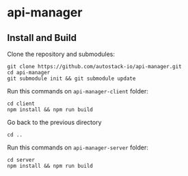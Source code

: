 # api-manager

## Install and Build

Clone the repository and submodules:
```
git clone https://github.com/autostack-io/api-manager.git
cd api-manager
git submodule init && git submodule update
```

Run this commands on `api-manager-client` folder:
```
cd client
npm install && npm run build
```

Go back to the previous directory
```
cd ..
```

Run this commands on `api-manager-server` folder:
```
cd server
npm install && npm run build
```